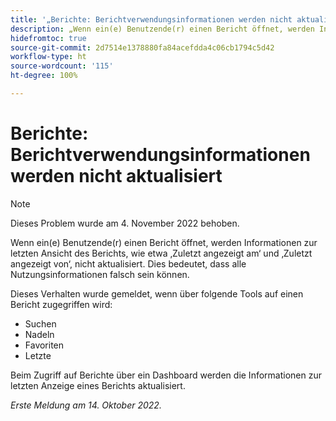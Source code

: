 ```yaml
---
title: '„Berichte: Berichtverwendungsinformationen werden nicht aktualisiert“'
description: „Wenn ein(e) Benutzende(r) einen Bericht öffnet, werden Informationen zur letzten Ansicht des Berichts, wie etwa ‚Zuletzt angezeigt am‘ und ‚Zuletzt angezeigt von‘, nicht aktualisiert. Dies bedeutet, dass alle Nutzungsinformationen falsch sein können.“
hidefromtoc: true
source-git-commit: 2d7514e1378880fa84acefdda4c06cb1794c5d42
workflow-type: ht
source-wordcount: '115'
ht-degree: 100%

---
```



# Berichte: Berichtverwendungsinformationen werden nicht aktualisiert

>[!NOTE]
>
>Dieses Problem wurde am 4. November 2022 behoben.

Wenn ein(e) Benutzende(r) einen Bericht öffnet, werden Informationen zur letzten Ansicht des Berichts, wie etwa ‚Zuletzt angezeigt am‘ und ‚Zuletzt angezeigt von‘, nicht aktualisiert. Dies bedeutet, dass alle Nutzungsinformationen falsch sein können.

Dieses Verhalten wurde gemeldet, wenn über folgende Tools auf einen Bericht zugegriffen wird:

* Suchen
* Nadeln
* Favoriten
* Letzte

Beim Zugriff auf Berichte über ein Dashboard werden die Informationen zur letzten Anzeige eines Berichts aktualisiert.

_Erste Meldung am 14. Oktober 2022._

